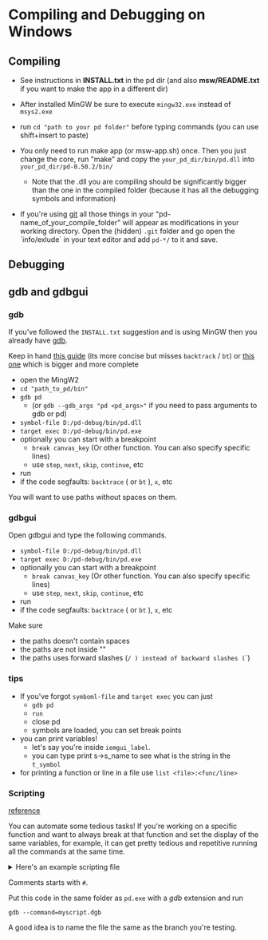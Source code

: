 # Compiling and Debugging on Windows

## Compiling

- See instructions in **INSTALL.txt** in the pd dir (and also **msw/README.txt** if you want to make the app in a different dir)
- After installed MinGW be sure to execute `mingw32.exe` instead of `msys2.exe`
- run `cd "path to your pd folder"` before typing commands (you can use shift+insert to paste)
- You only need to run make app (or msw-app.sh) once. Then you just change the core, run "make" and copy the `your_pd_dir/bin/pd.dll` into `your_pd_dir/pd-0.50.2/bin/`
   - Note that the .dll you are compiling should be significantly bigger than the one in the compiled folder (because it has all the debugging symbols and information)

- If you're using [git](https://git-scm.com/) all those things in your "pd-name_of_your_compile_folder" will appear as modifications in your working directory. Open the (hidden) `.git` folder and go open the ´info/exlude´ in your text editor and add `pd-*/` to it and save.


## Debugging

## gdb and gdbgui

### gdb

If you've followed the `INSTALL.txt` suggestion and is using MinGW then you already have [gdb](https://www.gnu.org/software/gdb/).

Keep in hand [this guide](https://condor.depaul.edu/glancast/373class/docs/gdb.html) (its more concise but misses `backtrack` / `bt`) or [this one](http://www.yolinux.com/TUTORIALS/GDB-Commands.html) which is bigger and more complete

- open the MingW2
- `cd "path_to_pd/bin"`
- `gdb pd`
   - (or `gdb --gdb_args "pd <pd_args>"` if you need to pass arguments to gdb or pd)
- `symbol-file D:/pd-debug/bin/pd.dll`
- `target exec D:/pd-debug/bin/pd.exe`
- optionally you can start with a breakpoint
   - `break canvas_key` (Or other function. You can also specify specific lines)
   - use `step`, `next`, `skip`, `continue`, etc
- run
- if the code segfaults: `backtrace` ( or `bt` ), `x`, etc

You will want to use paths without spaces on them.

### gdbgui

Open gdbgui and type the following commands.

- `symbol-file D:/pd-debug/bin/pd.dll`
- `target exec D:/pd-debug/bin/pd.exe`
- optionally you can start with a breakpoint
   - `break canvas_key` (Or other function. You can also specify specific lines)
   - use `step`, `next`, `skip`, `continue`, etc
- run
- if the code segfaults: `backtrace` ( or `bt` ), `x`, etc

Make sure 

- the paths doesn't contain spaces
- the paths are not inside ""
- the paths uses forward slashes (`/ ) instead of backward slashes (`\`)

### tips

- If you've forgot `symboml-file` and `target exec` you can just
   - `gdb pd`
   - `run`
   - close pd
   - symbols are loaded, you can set break points
- you can print variables!
   - let's say you're inside `iemgui_label`.
   - you can type print s->s_name to see what is the string in the `t_symbol`
- for printing a function or line in a file use `list <file>:<func/line>`
   
### Scripting

[reference](https://sourceware.org/gdb/current/onlinedocs/gdb/Command-Files.html#Command-Files)

You can automate some tedious tasks! If you're working on a specific function and want to always break at that function and set the display of the same variables, for example, it can get pretty tedious and repetitive running all the commands at the same time.

<details>
  <summary>Here's an example scripting file</summary>

```   
# http://sourceware.org/gdb/wiki/FAQ: to disable the
# "---Type <return> to continue, or q <return> to quit---"
# in batch mode:

symbol-file pd.dll
target exec pd.exe

# set a breakpoint at iemgui_label.
# it uses l (list) to show us more context of the function
# and sets display of some variables
b iemgui_label
commands 1
	l
	display s->s_name
	display iemgui->x_lab->s_name
	display iemgui->x_lab_unexpanded->s_name
end

# sets another breakpoint to show the backtrace and
# also sets the display of some variables
b iemgui_properties
commands 2
	bt
	display (*srl[0])->s_name
	display (*srl[1])->s_name
	display (*srl[2])->s_name
end

#to automatically start pd
run
```
</details>

Comments starts with `#`.

Put this code in the same folder as `pd.exe` with a _gdb_ extension and run

`gdb --command=myscript.dgb`

A good idea is to name the file the same as the branch you're testing.
